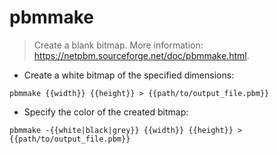 # pbmmake

> Create a blank bitmap.
> More information: <https://netpbm.sourceforge.net/doc/pbmmake.html>.

- Create a white bitmap of the specified dimensions:

`pbmmake {{width}} {{height}} > {{path/to/output_file.pbm}}`

- Specify the color of the created bitmap:

`pbmmake -{{white|black|grey}} {{width}} {{height}} > {{path/to/output_file.pbm}}`
